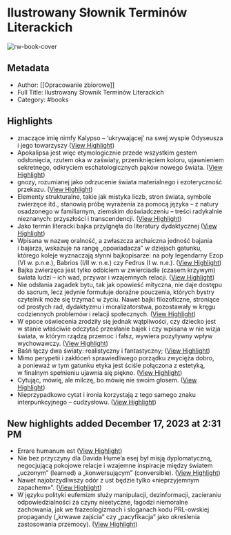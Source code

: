 # Ilustrowany Słownik Terminów Literackich

![rw-book-cover](https://readwise-assets.s3.amazonaws.com/media/reader/parsed_document_assets/119872748/cover-cover.jpg)

## Metadata
- Author: [[Opracowanie zbiorowe]]
- Full Title: Ilustrowany Słownik Terminów Literackich
- Category: #books

## Highlights
- znaczące imię nimfy Kalypso – ‘ukrywającej’ na swej wyspie Odyseusza i jego towarzyszy ([View Highlight](https://read.readwise.io/read/01hhj46g6dvs0w1xn98k7yv0fm))
- Apokalipsa jest więc etymologicznie przede wszystkim gestem odsłonięcia, rzutem oka w zaświaty, przeniknięciem koloru, ujawnieniem sekretnego, odkryciem eschatologicznych pąków nowego świata. ([View Highlight](https://read.readwise.io/read/01hhj48322r1q84gkb2fkbmmv6))
- gnozy, rozumianej jako odrzucenie świata materialnego i ezoteryczność przekazu. ([View Highlight](https://read.readwise.io/read/01hhj4dhrv3gnxm36ffatkpmzz))
- Elementy strukturalne, takie jak mistyka liczb, stron świata, symbole zwierzęce itd., stanowią próbę wyrażenia za pomocą języka – z natury osadzonego w familiarnym, ziemskim doświadczeniu – treści radykalnie nieznanych: przyszłości i transcendencji. ([View Highlight](https://read.readwise.io/read/01hhj4ema4djx9ptjmtwyj1fas))
- Jako termin literacki bajka przylgnęła do literatury dydaktycznej ([View Highlight](https://read.readwise.io/read/01hhj8m4zfr02rjmdvx2y2hhga))
- Wpisana w nazwę oralność, a zwłaszcza archaiczna jedność bajania i bajarza, wskazuje na rangę „opowiadacza” w dziejach gatunku, którego koleje wyznaczają słynni bajkopisarze: na poły legendarny Ezop (VI w. p.n.e.), Babrios (I/II w. n.e.) czy Fedrus (I w. n.e.). ([View Highlight](https://read.readwise.io/read/01hhj8kx3183ghw1ag6swthapj))
- Bajka zwierzęca jest tylko odbiciem w zwierciadle (czasem krzywym) świata ludzi – ich wad, przywar i wzajemnych relacji. ([View Highlight](https://read.readwise.io/read/01hhj8njfnv6pq4a1cf653f7rf))
- Nie odsłania zagadek bytu, tak jak opowieść mityczna, nie daje dostępu do sacrum, lecz jedynie formułuje doraźne pouczenia, których bystry czytelnik może się trzymać w życiu. Nawet bajki filozoficzne, stroniące od prostych rad, dydaktyzmu i moralizatorstwa, pozostawały w kręgu codziennych problemów i relacji społecznych. ([View Highlight](https://read.readwise.io/read/01hhj8p83zx47vjq7gjw99xrcw))
- W epoce oświecenia zrodziły się jednak wątpliwości, czy dziecko jest w stanie właściwie odczytać przesłanie bajek i czy wpisana w nie wizja świata, w którym rządzą przemoc i fałsz, wywiera pozytywny wpływ wychowawczy. ([View Highlight](https://read.readwise.io/read/01hhj8qykvz76n5e6rzd1swdgm))
- Baśń łączy dwa światy: realistyczny i fantastyczny; ([View Highlight](https://read.readwise.io/read/01hhmk0ghea8e9zm9za4y0v9ns))
- Mimo perypetii i zakłóceń sprawiedliwego porządku zwycięża dobro, a ponieważ w tym gatunku etyka jest ściśle połączona z estetyką, w finalnym spełnieniu ujawnia się piękno. ([View Highlight](https://read.readwise.io/read/01hhmk2cfa962c071rvrcqh4f9))
- Cytując, mówię, ale milczę, bo mówię nie swoim głosem. ([View Highlight](https://read.readwise.io/read/01hhmmr1bmgq0eft2s2cpbchde))
- Nieprzypadkowo cytat i ironia korzystają z tego samego znaku interpunkcyjnego – cudzysłowu. ([View Highlight](https://read.readwise.io/read/01hhmn2gwabkdd73p6t8cg1smv))
## New highlights added December 17, 2023 at 2:31 PM
- Errare humanum est ([View Highlight](https://read.readwise.io/read/01hhsz3maxh4xwh59ta6k107hd))
- Nie bez przyczyny dla Davida Hume’a esej był misją dyplomatyczną, negocjującą pokojowe relacje i wzajemne inspiracje między światem „uczonym” (learned) a „konwersującym” (conversible). ([View Highlight](https://read.readwise.io/read/01hhszycf5kbkf7vkmfypf0dpr))
- Nawet najobrzydliwszy odór z ust będzie tylko «nieprzyjemnym zapachem»”. ([View Highlight](https://read.readwise.io/read/01hht0648rxr8k9r1av9wqb3mc))
- W języku polityki eufemizm służy manipulacji, dezinformacji, zacieraniu odpowiedzialności za czyny nieetyczne, łagodzi niemoralne zachowania, jak we frazeologizmach i sloganach kodu PRL-owskiej propagandy („krwawe zajścia” czy „pacyfikacja” jako określenia zastosowania przemocy). ([View Highlight](https://read.readwise.io/read/01hht07wha4fz72fv5kxj2c0d0))
